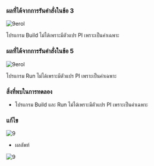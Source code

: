 ### ผลที่ได้จากการรันคำสั่งในข้อ 3

![9erol](https://github.com/Nitiphum7/03376836-OOP-2566-Lab-06/assets/144196695/c61912fe-fe0e-40d3-85d6-e57a66dd3ae3)

โปรแกรม Build ไม่ได้เพราะมีตัวแปร PI เพราะเป็นค่าเฉพาะ

### ผลที่ได้จากการรันคำสั่งในข้อ 5


![9erol](https://github.com/Nitiphum7/03376836-OOP-2566-Lab-06/assets/144196695/ebd8e0e8-008e-402c-ab11-df3ab630b07b)

โปรแกรม Run ไม่ได้เพราะมีตัวแปร PI เพราะเป็นค่าเฉพาะ

### สิ่งที่พบในการทดลอง
- โปรแกรม Build และ Run ไม่ได้เพราะมีตัวแปร PI เพราะเป็นค่าเฉพาะ

### แก้ไข
![9](https://github.com/Nitiphum7/03376836-OOP-2566-Lab-06/assets/144196695/8049154d-5b53-4132-8d22-737ddea40742)

- ผลลัพท์
  
![9](https://github.com/Nitiphum7/03376836-OOP-2566-Lab-06/assets/144196695/85d61d83-12fe-4844-b016-c4d68cee0471)

